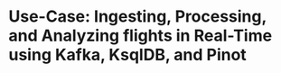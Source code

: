 # Use-Case: Ingesting, Processing, and Analyzing flights in Real-Time using Kafka, KsqlDB, and Pinot

